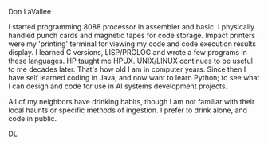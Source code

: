 Don LaVallee

I started programming 8088 processor in assembler and basic. I physically handled punch cards and magnetic tapes for code storage. Impact printers were my 'printing' terminal for viewing my code and code execution results display.  I learned C versions, LISP/PROLOG and wrote a few programs in these languages. HP taught me HPUX.  UNIX/LINUX continues to be useful to me decades later.  That's how old I am in computer years. Since then I have self learned coding in Java, and now want to learn Python; to  see what I can design and code for use in  AI systems development projects.

All of my neighbors have drinking habits, though I am not familiar with their local haunts or specific methods of ingestion. I prefer to drink alone, and code in public.

DL

